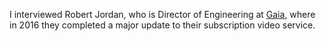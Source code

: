 I interviewed Robert Jordan, who is Director of Engineering at [Gaia](https://www.gaia.com), where in 2016 they completed a major update to their subscription video service.

<youtube href="https://www.youtube.com/embed/XYxQw-YujEw"></youtube>
